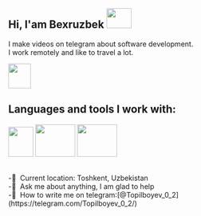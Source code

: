 ## Hi, I'am Bexruzbek <img src="https://media4.giphy.com/media/v1.Y2lkPTc5MGI3NjExd3NiOXA2aTAzNzd6ZnFmNjJ2NmF1M2MzYTRqbnY5NzFtdGRuc2RyMiZlcD12MV9pbnRlcm5hbF9naWZfYnlfaWQmY3Q9Zw/WtOkaikiwaR87ZvAFH/giphy.webp" width="50px" height="40px" >

I make videos on telegram about software development. <br>
I work remotely and like to travel a lot.

<a href="https://t.me/haqiqiy_fikr" > 
<img src="https://encrypted-tbn0.gstatic.com/images?q=tbn:ANd9GcQH8B3kYH3q4DC7UtuvzXTa1QpYb-XAH6hJrmhVm4zMZQHX6ivPzKmtYlRNHNaesdHUxbo&usqp=CAU" width="45px" height="50px">
  </a>   <br>
 

## Languages and tools I work with:<br>
<code><img src="https://encrypted-tbn0.gstatic.com/images?q=tbn:ANd9GcTjXEFwmTcNL5zU0ZBnQVl1WMjjV6-TQhwfCGsMmbtUCKE-6FtWKK19VNRe0yhKZIVRUFg&usqp=CAU" width="50px" height="60px"></code>
<code><img src="https://cdn.freebiesupply.com/logos/large/2x/css3-logo-png-transparent.png" width="80px" height="65px"></code>
<code><img src="https://encrypted-tbn0.gstatic.com/images?q=tbn:ANd9GcSoybqbQ9fzieveguJK1Odn-owmNDnjXqTEOyFDgjqPkgOVV7H1uWQ7kHCLpNvid7xFCAA&usqp=CAU" width="80px" height="65px"></code>

<br>
-📍&nbsp;  Current location: Toshkent, Uzbekistan<br>
-📃&nbsp;  Ask me about anything, I am glad to help<br>
-🔐&nbsp; How to write me on telegram:[@Topilboyev_0_2](https://telegram.com/Topilboyev_0_2/)

